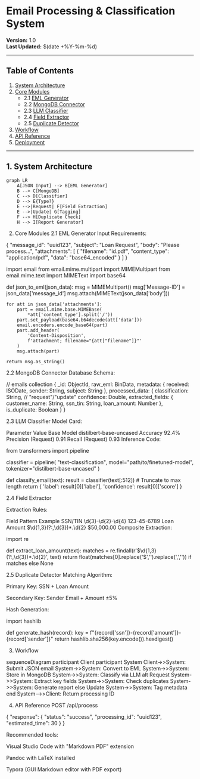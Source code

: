 # Email Processing & Classification System

**Version:** 1.0  
**Last Updated:** $(date +%Y-%m-%d)

---

## Table of Contents

1. [System Architecture](#1-system-architecture)
2. [Core Modules](#2-core-modules)
   - 2.1 [EML Generator](#21-eml-generator)
   - 2.2 [MongoDB Connector](#22-mongodb-connector)
   - 2.3 [LLM Classifier](#23-llm-classifier)
   - 2.4 [Field Extractor](#24-field-extractor)
   - 2.5 [Duplicate Detector](#25-duplicate-detector)
3. [Workflow](#3-workflow)
4. [API Reference](#4-api-reference)
5. [Deployment](#5-deployment)

---

## 1. System Architecture

```mermaid
graph LR
    A[JSON Input] --> B[EML Generator]
    B --> C[MongoDB]
    C --> D[Classifier]
    D --> E{Type?}
    E -->|Request| F[Field Extraction]
    E -->|Update| G[Tagging]
    F --> H[Duplicate Check]
    H --> I[Report Generator]
```

2. Core Modules
   2.1 EML Generator
   Input Requirements:

{
"message_id": "uuid123",
"subject": "Loan Request",
"body": "Please process...",
"attachments": [
{
"filename": "id.pdf",
"content_type": "application/pdf",
"data": "base64_encoded"
}
]
}

import email
from email.mime.multipart import MIMEMultipart
from email.mime.text import MIMEText
import base64

def json_to_eml(json_data):
msg = MIMEMultipart()
msg['Message-ID'] = json_data['message_id']
msg.attach(MIMEText(json_data['body']))

    for att in json_data['attachments']:
        part = email.mime.base.MIMEBase(
            *att['content_type'].split('/'))
        part.set_payload(base64.b64decode(att['data']))
        email.encoders.encode_base64(part)
        part.add_header(
            'Content-Disposition',
            f'attachment; filename="{att["filename"]}"'
        )
        msg.attach(part)

    return msg.as_string()

2.2 MongoDB Connector
Database Schema:

// emails collection
{
\_id: ObjectId,
raw_eml: BinData,
metadata: {
received: ISODate,
sender: String,
subject: String
},
processed_data: {
classification: String, // "request"/"update"
confidence: Double,
extracted_fields: {
customer_name: String,
ssn_tin: String,
loan_amount: Number
},
is_duplicate: Boolean
}
}

2.3 LLM Classifier
Model Card:

Parameter Value
Base Model distilbert-base-uncased
Accuracy 92.4%
Precision (Request) 0.91
Recall (Request) 0.93
Inference Code:

from transformers import pipeline

classifier = pipeline(
"text-classification",
model="path/to/finetuned-model",
tokenizer="distilbert-base-uncased"
)

def classify_email(text):
result = classifier(text[:512]) # Truncate to max length
return {
'label': result[0]['label'],
'confidence': result[0]['score']
}

2.4 Field Extractor

Extraction Rules:

Field Pattern Example
SSN/TIN \d{3}-\d{2}-\d{4} 123-45-6789
Loan Amount \$\d{1,3}(?:,\d{3})\*\.\d{2} $50,000.00
Composite Extraction:

import re

def extract_loan_amount(text):
matches = re.findall(r'\$\d{1,3}(?:,\d{3})\*\.\d{2}', text)
return float(matches[0].replace('$','').replace(',','')) if matches else None

2.5 Duplicate Detector
Matching Algorithm:

Primary Key: SSN + Loan Amount

Secondary Key: Sender Email + Amount ±5%

Hash Generation:

import hashlib

def generate_hash(record):
key = f"{record['ssn']}-{record['amount']}-{record['sender']}"
return hashlib.sha256(key.encode()).hexdigest()

3. Workflow

sequenceDiagram
participant Client
participant System
Client->>System: Submit JSON email
System->>System: Convert to EML
System->>System: Store in MongoDB
System->>System: Classify via LLM
alt Request
System->>System: Extract key fields
System->>System: Check duplicates
System->>System: Generate report
else Update
System->>System: Tag metadata
end
System-->>Client: Return processing ID

4. API Reference
   POST /api/process

{
"response": {
"status": "success",
"processing_id": "uuid123",
"estimated_time": 30
}
}

Recommended tools:

Visual Studio Code with "Markdown PDF" extension

Pandoc with LaTeX installed

Typora (GUI Markdown editor with PDF export)
